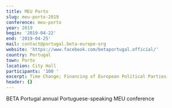 ```yaml
---
title: MEU Porto
slug: meu-porto-2019
conference: meu-porto
year: 2019
begin: '2019-04-22'
end: '2019-04-25'
mail: contact@portugal.beta-europe-org
website: 'https://www.facebook.com/betaportugal.official/'
country: Portugal
town: Porto
location: City Hall
participants: '100 '
excerpt: Time Change; Financing of European Political Parties
header: {}
---
```

BETA Portugal annual Portuguese-speaking MEU conference
